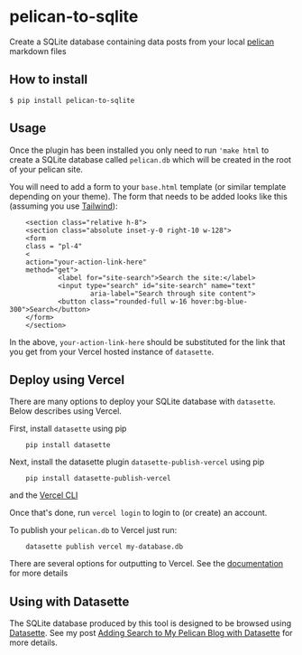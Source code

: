 # pelican-to-sqlite

Create a SQLite database containing data posts from your local [pelican](https://blog.getpelican.com) markdown files

## How to install

    $ pip install pelican-to-sqlite

## Usage

Once the plugin has been installed you only need to run `'make html` to create a SQLite database called `pelican.db` which will be created in the root of your pelican site.

You will need to add a form to your `base.html` template (or similar template depending on your theme). The form that needs to be added looks like this (assuming you use [Tailwind](https://tailwindcss.com)):

```
    <section class="relative h-8">
    <section class="absolute inset-y-0 right-10 w-128">
    <form
    class = "pl-4"
    <
    action="your-action-link-here"
    method="get">
            <label for="site-search">Search the site:</label>
            <input type="search" id="site-search" name="text"
                    aria-label="Search through site content">
            <button class="rounded-full w-16 hover:bg-blue-300">Search</button>
    </form>
    </section>
```

In the above, `your-action-link-here` should be substituted for the link that you get from your Vercel hosted instance of `datasette`.

## Deploy using Vercel

There are many options to deploy your SQLite database with `datasette`. Below describes using Vercel.

First, install `datasette` using pip

```
    pip install datasette
```

Next, install the datasette plugin `datasette-publish-vercel` using pip

```
    pip install datasette-publish-vercel
```

and the [Vercel CLI](https://vercel.com/cli)

Once that's done, run `vercel login` to login to (or create) an account.

To publish your `pelican.db` to Vercel just run:

```
    datasette publish vercel my-database.db
```

There are several options for outputting to Vercel. See the [documentation](https://github.com/simonw/datasette-publish-vercel/blob/main/README.md) for more details

## Using with Datasette

The SQLite database produced by this tool is designed to be browsed using [Datasette](https://datasette.readthedocs.io/). See my post [Adding Search to My Pelican Blog with Datasette](https://www.ryancheley.com/2022/01/16/adding-search-to-my-pelican-blog-with-datasette/) for more details.
